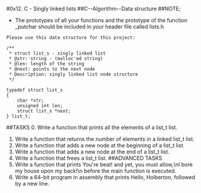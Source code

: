 #0x12. C - Singly linked lists
##C--Algorithm--Data structure
##NOTE;
* The prototypes of all your functions and the prototype of the function _putchar should be included in your header file called lists.h
```
Please use this data structure for this project:

/**
 * struct list_s - singly linked list
 * @str: string - (malloc'ed string)
 * @len: length of the string
 * @next: points to the next node
 * Description: singly linked list node structure
 */

typedef struct list_s
{
    char *str;
    unsigned int len;
    struct list_s *next;
} list_t;

```
##TASKS
0. Write a function that prints all the elements of a list_t list.
1. Write a function that returns the number of elements in a linked list_t list.
2. Write a function that adds a new node at the beginning of a list_t list.
3. Write a function that adds a new node at the end of a list_t list.
4. Write a function that frees a list_t list.
##ADVANCED TASKS
5. Write a function that prints You're beat! and yet, you must allow,\nI bore my house upon my back!\n before the main function is executed.
6. Write a 64-bit program in assembly that prints Hello, Holberton, followed by a new line.

